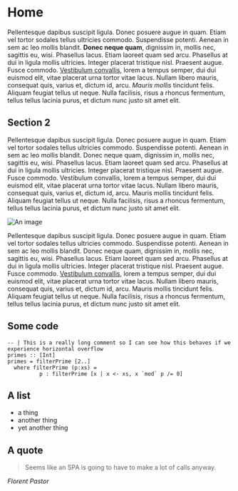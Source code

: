 # Home

Pellentesque dapibus suscipit ligula. Donec posuere augue in quam. Etiam vel
tortor sodales tellus ultricies commodo. Suspendisse potenti. Aenean in sem ac
leo mollis blandit. **Donec neque quam**, dignissim in, mollis nec, sagittis eu,
wisi. Phasellus lacus. Etiam laoreet quam sed arcu. Phasellus at dui in ligula
mollis ultricies. Integer placerat tristique nisl. Praesent augue. Fusce
commodo. [Vestibulum convallis](https://github.com), lorem a tempus semper, dui
dui euismod elit, vitae placerat urna tortor vitae lacus. Nullam libero mauris,
consequat quis, varius et, dictum id, arcu. _Mauris mollis_ tincidunt felis.
Aliquam feugiat tellus ut neque. Nulla facilisis, risus a rhoncus fermentum,
tellus tellus lacinia purus, et dictum nunc justo sit amet elit.

## Section 2

Pellentesque dapibus suscipit ligula. Donec posuere augue in quam. Etiam vel
tortor sodales tellus ultricies commodo. Suspendisse potenti. Aenean in sem ac
leo mollis blandit. Donec neque quam, dignissim in, mollis nec, sagittis eu,
wisi. Phasellus lacus. Etiam laoreet quam sed arcu. Phasellus at dui in ligula
mollis ultricies. Integer placerat tristique nisl. Praesent augue. Fusce
commodo. Vestibulum convallis, lorem a tempus semper, dui dui euismod elit,
vitae placerat urna tortor vitae lacus. Nullam libero mauris, consequat quis,
varius et, dictum id, arcu. Mauris mollis tincidunt felis. Aliquam feugiat
tellus ut neque. Nulla facilisis, risus a rhoncus fermentum, tellus tellus
lacinia purus, et dictum nunc justo sit amet elit.

![An image](https://i.guim.co.uk/img/media/5338d857ae7bdb9cb88c55b0ddad1a1d92fb410c/96_89_2865_1720/master/2865.jpg?w=1920&q=55&auto=format&usm=12&fit=max&s=26bddc671b7788630004b87d7f98dddf)

Pellentesque dapibus suscipit ligula. Donec posuere augue in quam. Etiam vel
tortor sodales tellus ultricies commodo. Suspendisse potenti. Aenean in sem ac
leo mollis blandit. Donec neque quam, dignissim in, mollis nec, sagittis eu,
wisi. Phasellus lacus. Etiam laoreet quam sed arcu. Phasellus at dui in ligula
mollis ultricies. Integer placerat tristique nisl. Praesent augue. Fusce
commodo. [Vestibulum convallis](https://github.com), lorem a tempus semper, dui
dui euismod elit, vitae placerat urna tortor vitae lacus. Nullam libero mauris,
consequat quis, varius et, dictum id, arcu. Mauris mollis tincidunt felis.
Aliquam feugiat tellus ut neque. Nulla facilisis, risus a rhoncus fermentum,
tellus tellus lacinia purus, et dictum nunc justo sit amet elit.

## Some code

```
-- | This is a really long comment so I can see how this behaves if we experience horizontal overflow
primes :: [Int]
primes = filterPrime [2..]
  where filterPrime (p:xs) =
          p : filterPrime [x | x <- xs, x `mod` p /= 0]
```

## A list

- a thing
- another thing
- yet another thing

## A quote

> Seems like an SPA is going to have to make a lot of calls anyway.

*Florent Pastor*

